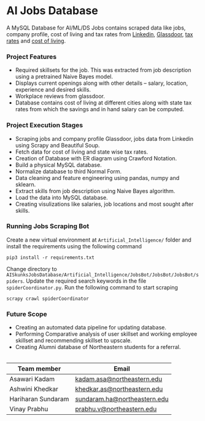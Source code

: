 # AI Jobs Database

A MySQL Database for AI/ML/DS Jobs contains scraped data like jobs, company profile, cost of living and tax rates from [Linkedin](https://www.linkedin.com/), [Glassdoor](https://www.glassdoor.com/index.htm), [tax rates](https://www.realized1031.com/capital-gains-tax-rate) and [cost of living](https://advisorsmith.com/data/coli/#data).

### Project Features

- Required skillsets for the job. This was extracted from job description using a pretrained Naive Bayes model.
- Displays current openings along with other details – salary, location, experience and desired skills.
- Workplace reviews from glassdoor.
- Database contains cost of living at different cities along with state tax rates from which the savings and in hand salary can be computed.

### Project Execution Stages

- Scraping jobs and company profile Glassdoor, jobs data from Linkedin using Scrapy and Beautiful Soup.
- Fetch data for cost of living and state wise tax rates.
- Creation of Database with ER diagram using Crawford Notation.
- Build a physical MySQL database.
- Normalize database to third Normal Form.
- Data cleaning and feature engineering using pandas, numpy and sklearn.
- Extract skills from job description using Naive Bayes algorithm.
- Load the data into MySQL database.
- Creating visulizations like salaries, job locations and most sought after skills.

### Running Jobs Scraping Bot

Create a new virtual environment at `Artificial_Intelligence/` folder and install the requirements using the following command

```
pip3 install -r requirements.txt
```

Change directory to `AISkunksJobsDatabase/Artificial_Intelligence/JobsBot/JobsBot/JobsBot/spiders`. Update the required search keywords in the file `spiderCoordinator.py`. Run the following command to start scraping

```
scrapy crawl spiderCoordinator
```

### Future Scope

- Creating an automated data pipeline for updating database.
- Performing Comparative analysis of user skillset and working employee skillset and recommending skillset to upscale.
- Creating Alumni database of Northeastern students for a referral.
  \
  &nbsp;

| Team member        | Email                        |
| ------------------ | ---------------------------- |
| Asawari Kadam      | kadam.asa@northeastern.edu   |
| Ashwini Khedkar    | khedkar.as@northeastern.edu  |
| Hariharan Sundaram | sundaram.ha@northeastern.edu |
| Vinay Prabhu       | prabhu.v@northeastern.edu    |
